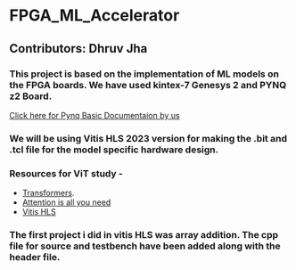 # FPGA_ML_Accelerator
## Contributors: Dhruv Jha
### This project is based on the implementation of ML models on the FPGA boards. We have used kintex-7 Genesys 2 and PYNQ z2 Board.
[Click here for Pynq Basic Documentaion by us](https://ruddy-legume-0af.notion.site/Pynq-Z2-8270e040ffb24517a9efd86f41952e41?pvs=4)
### We will be using Vitis HLS 2023 version for making the .bit and .tcl file for the model specific hardware design. 
### Resources for ViT study - 
- [Transformers](https://medium.com/@amanatulla1606/transformer-architecture-explained-2c49e2257b4c).
- [Attention is all you need](https://medium.com/@alejandro.itoaramendia/attention-is-all-you-need-a-complete-guide-to-transformers-8670a3f09d02)
- [Vitis HLS](https://docs.amd.com/r/en-US/ug1399-vitis-hls/Tutorials-and-Examples)

### The first project i did in vitis HLS was array addition. The cpp file for source and testbench have been added along with the header file.


